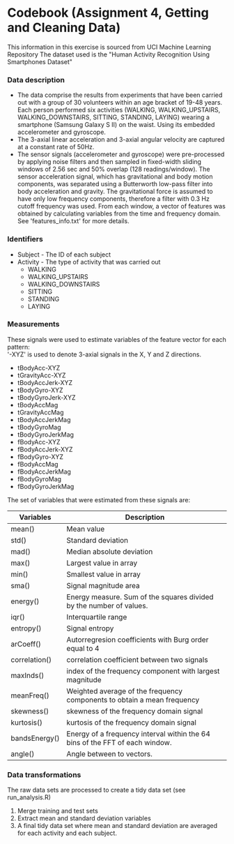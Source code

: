 # Codebook (Assignment 4, Getting and Cleaning Data)

This information in this exercise is sourced from UCI Machine Learning Repository
The dataset used is the "Human Activity Recognition Using Smartphones Dataset"

### Data description

* The data comprise the results from experiments that have been carried out with a group of 30 volunteers within an age bracket of 19-48 years. Each person performed six activities (WALKING, WALKING_UPSTAIRS, WALKING_DOWNSTAIRS, SITTING, STANDING, LAYING) wearing a smartphone (Samsung Galaxy S II) on the waist. Using its embedded accelerometer and gyroscope.
* The 3-axial linear acceleration and 3-axial angular velocity are captured at a constant rate of 50Hz. 
* The sensor signals (accelerometer and gyroscope) were pre-processed by applying noise filters and then sampled in fixed-width sliding windows of 2.56 sec and 50% overlap (128 readings/window). The sensor acceleration signal, which has gravitational and body motion components, was separated using a Butterworth low-pass filter into body acceleration and gravity. The gravitational force is assumed to have only low frequency components, therefore a filter with 0.3 Hz cutoff frequency was used. From each window, a vector of features was obtained by calculating variables from the time and frequency domain. See 'features_info.txt' for more details. 

### Identifiers
* Subject - The ID of each subject
* Activity - The type of activity that was carried out 
    + WALKING 
    + WALKING_UPSTAIRS
    + WALKING_DOWNSTAIRS 
    + SITTING 
    + STANDING 
    + LAYING 
   

### Measurements
These signals were used to estimate variables of the feature vector for each pattern:  
'-XYZ' is used to denote 3-axial signals in the X, Y and Z directions.

* tBodyAcc-XYZ
* tGravityAcc-XYZ
* tBodyAccJerk-XYZ
* tBodyGyro-XYZ
* tBodyGyroJerk-XYZ
* tBodyAccMag
* tGravityAccMag
* tBodyAccJerkMag
* tBodyGyroMag
* tBodyGyroJerkMag
* fBodyAcc-XYZ
* fBodyAccJerk-XYZ
* fBodyGyro-XYZ
* fBodyAccMag
* fBodyAccJerkMag
* fBodyGyroMag
* fBodyGyroJerkMag

The set of variables that were estimated from these signals are: 

Variables | Description
--------- |-----------------
mean()    | Mean value
std()     | Standard deviation
mad()     | Median absolute deviation
max()     | Largest value in array
min()     | Smallest value in array
sma()     | Signal magnitude area
energy()  | Energy measure. Sum of the squares divided by the number of values. 
iqr()     | Interquartile range 
entropy() | Signal entropy
arCoeff() | Autorregresion coefficients with Burg order equal to 4
correlation() | correlation coefficient between two signals
maxInds() | index of the frequency component with largest magnitude
meanFreq()| Weighted average of the frequency components to obtain a mean frequency
skewness()| skewness of the frequency domain signal 
kurtosis()| kurtosis of the frequency domain signal 
bandsEnergy()| Energy of a frequency interval within the 64 bins of the FFT of each window.
angle()   | Angle between to vectors.

### Data transformations
The raw data sets are processed to create a tidy data set (see run_analysis.R)

1. Merge training and test sets
2. Extract mean and standard deviation variables
3. A final tidy data set where mean and standard deviation are averaged for each activity and each subject.
